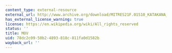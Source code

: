 ```yaml
---
content_type: external-resource
external_url: http://www.archive.org/download/MITRES21F.01S10_KATAKANA_EXERCISES/3c9.mov
has_external_license_warning: true
license: https://en.wikipedia.org/wiki/All_rights_reserved
status: ''
title: MOV
uid: 78dc2c09-50b2-4893-818c-811fa0d1582b
wayback_url: ''
---
```


